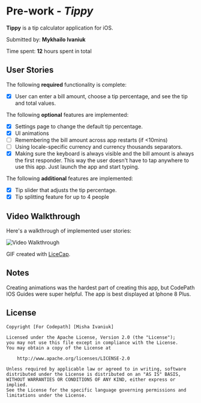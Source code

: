 # Pre-work - *Tippy*

**Tippy** is a tip calculator application for iOS.

Submitted by: **Mykhailo Ivaniuk**

Time spent: **12** hours spent in total

## User Stories

The following **required** functionality is complete:

* [X] User can enter a bill amount, choose a tip percentage, and see the tip and total values.

The following **optional** features are implemented:
* [X] Settings page to change the default tip percentage.
* [X] UI animations
* [ ] Remembering the bill amount across app restarts (if <10mins)
* [ ] Using locale-specific currency and currency thousands separators.
* [X] Making sure the keyboard is always visible and the bill amount is always the first responder. This way the user doesn't have to tap anywhere to use this app. Just launch the app and start typing.

The following **additional** features are implemented:

- [X] Tip slider that adjusts the tip percentage.
- [X] Tip splitting feature for up to 4 people

## Video Walkthrough 

Here's a walkthrough of implemented user stories:

<img src='http://g.recordit.co/72lH6bmCyO.gif' title='Video Walkthrough' width='' alt='Video Walkthrough' />

GIF created with [LiceCap](http://www.cockos.com/licecap/).

## Notes

Creating animations was the hardest part of creating this app, but CodePath IOS Guides were super helpful.
The app is best displayed at Iphone 8 Plus.


## License

    Copyright [For Codepath] [Misha Ivaniuk]

    Licensed under the Apache License, Version 2.0 (the "License");
    you may not use this file except in compliance with the License.
    You may obtain a copy of the License at

        http://www.apache.org/licenses/LICENSE-2.0

    Unless required by applicable law or agreed to in writing, software
    distributed under the License is distributed on an "AS IS" BASIS,
    WITHOUT WARRANTIES OR CONDITIONS OF ANY KIND, either express or implied.
    See the License for the specific language governing permissions and
    limitations under the License.

